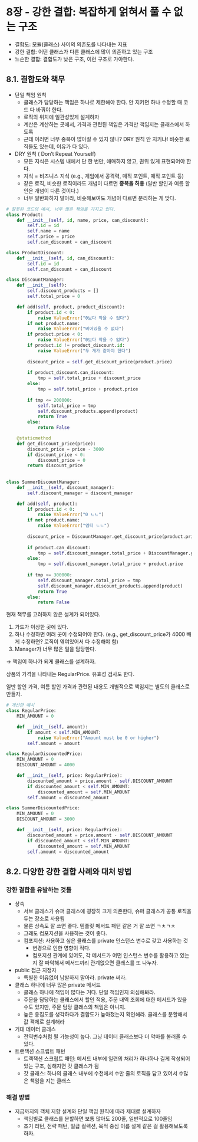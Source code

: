# 8장 - 강한 결합: 복잡하게 얽혀서 풀 수 없는 구조

- 결합도: 모듈(클래스) 사이의 의존도를 나타내는 지표
- 강한 결합: 어떤 클래스가 다른 클래스에 많이 의존하고 있는 구조
- 느슨한 결합: 결합도가 낮은 구조, 이런 구조로 가야한다.

## 8.1. 결합도와 책무

- 단일 책임 원칙
    - 클래스가 담당하는 책임은 하나로 제한해야 한다. 안 지키면 하나 수정할 때 코드 다 바꿔야 한다.
    - 로직의 위치에 일관성있게 설계하자
    - 계산은 계산하는 곳에서, 가격과 관련된 책임은 가격만 책임지는 클래스에서 하도록
    - 근데 이러면 너무 중복이 많아질 수 있지 않나? DRY 원칙 안 지키냐! 비슷한 로직들도 있는데, 이유가 다 있다.
- DRY 원칙 ( Don’t Repeat Yourself)
    - 모든 지식은 시스템 내에서 단 한 번만, 애매하지 않고, 권위 있게 표현되어야 한다.
    - 지식 = 비즈니스 지식 (e.g., 게임에서 공격력, 매직 포인트, 매직 포인트 등)
    - 같은 로직, 비슷한 로직이라도 개념이 다르면 **중복을 허용** (일반 할인과 여름 할인은 개념이 다른 것이다.)
    - 너무 일반화하지 말아라, 비슷해보여도 개념이 다르면 분리하는 게 맞다.

```python
# 잘못된 코드의 예시, 너무 많은 책임을 가지고 있다.
class Product:
    def __init__(self, id, name, price, can_discount):
        self.id = id
        self.name = name
        self.price = price
        self.can_discount = can_discount

class ProductDiscount:
    def __init__(self, id, can_discount):
        self.id = id
        self.can_discount = can_discount

class DiscountManager:
    def __init__(self):
        self.discount_products = []
        self.total_price = 0

    def add(self, product, product_discount):
        if product.id < 0:
            raise ValueError("0보다 작을 수 없다")
        if not product.name:
            raise ValueError("비어있을 수 없다")
        if product.price < 0:
            raise ValueError("0보다 작을 수 없다")
        if product.id != product_discount.id:
            raise ValueError("두 개가 같아야 한다")
        
        discount_price = self.get_discount_price(product.price)
        
        if product_discount.can_discount:
            tmp = self.total_price + discount_price
        else:
            tmp = self.total_price + product.price
        
        if tmp <= 200000:
            self.total_price = tmp
            self.discount_products.append(product)
            return True
        else:
            return False

    @staticmethod
    def get_discount_price(price):
        discount_price = price - 3000
        if discount_price < 0:
            discount_price = 0
        return discount_price
        
        
class SummerDiscountManager:
    def __init__(self, discount_manager):
        self.discount_manager = discount_manager

    def add(self, product):
        if product.id < 0:
            raise ValueError("0 ㄴㄴ")
        if not product.name:
            raise ValueError("엠티 ㄴㄴ")
        
        discount_price = DiscountManager.get_discount_price(product.price)
        
        if product.can_discount:
            tmp = self.discount_manager.total_price + DiscountManager.get_discount_price(product.price)
        else:
            tmp = self.discount_manager.total_price + product.price
        
        if tmp <= 300000:
            self.discount_manager.total_price = tmp
            self.discount_manager.discount_products.append(product)
            return True
        else:
            return False
```

현재 책무를 고려하지 않은 설계가 되어있다.

1. 가드가 이상한 곳에 있다.
2. 하나 수정하면 여러 곳이 수정되어야 한다. (e.g., get_discount_price가 4000 빼게 수정하면? 로직이 엮여있어서 다 수정해야 함)
3. Manager가 너무 많은 일을 담당한다.

→ 책임이 하나가 되게 클래스를 설계하자.

상품의 가격을 나타내는 RegularPrice. 유효성 검사도 한다.

일반 할인 가격, 여름 할인 가격과 관련된 내용도 개별적으로 책임지는 별도의 클래스로 만들자.

```python
# 개선한 예시
class RegularPrice:
    MIN_AMOUNT = 0

    def __init__(self, amount):
        if amount < self.MIN_AMOUNT:
            raise ValueError("Amount must be 0 or higher")
        self.amount = amount

class RegularDiscountedPrice:
    MIN_AMOUNT = 0
    DISCOUNT_AMOUNT = 4000

    def __init__(self, price: RegularPrice):
        discounted_amount = price.amount - self.DISCOUNT_AMOUNT
        if discounted_amount < self.MIN_AMOUNT:
            discounted_amount = self.MIN_AMOUNT
        self.amount = discounted_amount

class SummerDiscountedPrice:
    MIN_AMOUNT = 0
    DISCOUNT_AMOUNT = 3000

    def __init__(self, price: RegularPrice):
        discounted_amount = price.amount - self.DISCOUNT_AMOUNT
        if discounted_amount < self.MIN_AMOUNT:
            discounted_amount = self.MIN_AMOUNT
        self.amount = discounted_amount
```

## 8.2. 다양한 강한 결합 사례와 대처 방법

### 강한 결합을 유발하는 것들

- 상속
    - 서브 클래스가 슈퍼 클래스에 굉장히 크게 의존한다, 슈퍼 클래스가 공통 로직을 두는 장소로 사용됨
    - 물론 상속도 잘 쓰면 좋다. 템플릿 메서드 패턴 같은 거 잘 쓰면 ㄱㅊㄱㅊ
    - 그래도 컴포지션을 사용하는 것이 좋다.
    - 컴포지션: 사용하고 싶은 클래스를 private 인스턴스 변수로 갖고 사용하는 것
        - 변경으로 인한 영향이 적다.
        - 컴포지션 관계에 있어도, 각 메서드가 어떤 인스턴스 변수를 활용하고 있는지 잘 파악해서 메서드끼리 관계없으면 클래스를 또 나누자.
- public 접근 지정자
    - 특별한 이유없이 남발하지 말아라. private 써라.
- 클래스 하나에 너무 많은 private 메서드
    - 클래스 하나에 책임이 많다는 거다. 단일 책임인지 의심해봐라.
    - 주문을 담당하는 클래스에서 할인 적용, 주문 내역 조회에 대한 메서드가 있을 수도 있지만, 주문 담당 클래스의 책임은 아니지.
    - 높은 응집도를 생각하다가 결합도가 높아졌는지 확인해라. 클래스를 분할해서 값 객체로 설계해라
- 거대 데이터 클래스
    - 전역변수처럼 될 가능성이 높다. 그냥 데이터 클래스보다 더 악마를 불러올 수 있다.
- 트랜잭션 스크립트 패턴
    - 트랙잭션 스크립트 패턴: 메서드 내부에 일련의 처리가 하나하나 길게 작성되어 있는 구조, 심해지면 갓 클래스가 됨
    - 갓 클래스: 하나의 클래스 내부에 수천에서 수만 줄의 로직을 담고 있어서 수많은 책임을 지는 클래스
    

### 해결 방법

- 지금까지의 객체 지향 설계와 단일 책임 원칙에 따라 제대로 설계하자
    - 책임별로 클래스를 분할하면 보통 많아도 200줄, 일반적으로 100줄임
    - 조기 리턴, 전략 패턴, 일급 컬렉션, 목적 중심 이름 설계 같은 걸 활용해보도록 하자.
